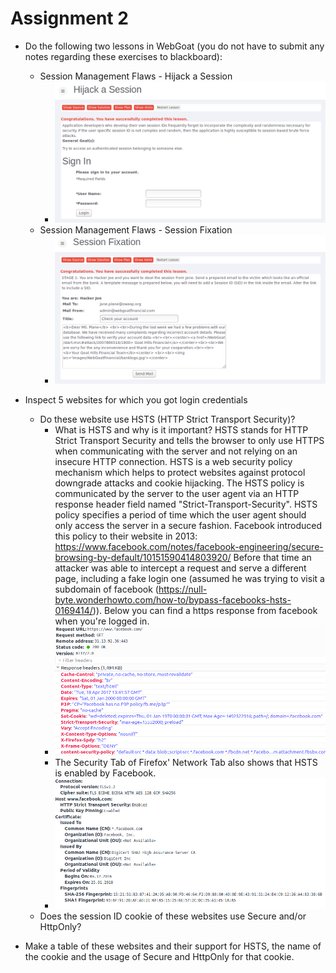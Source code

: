 # Assignment 2

* Do the following two lessons in WebGoat (you do not have to submit any notes regarding these exercises to blackboard):

	* Session Management Flaws - Hijack a Session
		* ![HijackASession](img/hijack_a_session_screen.PNG)
	* Session Management Flaws - Session Fixation
		* ![SessionFixation](img/session_fixation_screen.PNG)

* Inspect 5 websites for which you got login credentials
	* Do these website use HSTS (HTTP Strict Transport Security)?
		* What is HSTS and why is it important? HSTS stands for HTTP Strict Transport Security and tells the browser to only use HTTPS when communicating with the server and not relying on an insecure HTTP connection. HSTS is a web security policy mechanism which helps to protect websites against protocol downgrade attacks and cookie hijacking. The HSTS policy is communicated by the server to the user agent via an HTTP response header field named "Strict-Transport-Security". HSTS policy specifies a period of time which the user agent should only access the server in a secure fashion. Facebook introduced this policy to their website in 2013: https://www.facebook.com/notes/facebook-engineering/secure-browsing-by-default/10151590414803920/ Before that time an attacker was able to intercept a request and serve a different page, including a fake login one (assumed he was trying to visit a subdomain of facebook (https://null-byte.wonderhowto.com/how-to/bypass-facebooks-hsts-0169414/)). Below you can find a https response from facebook when you're logged in.
		* ![FacebookHSTS](img/facebook_hsts.PNG)
		* The Security Tab of Firefox' Network Tab also shows that HSTS is enabled by Facebook.
		* ![FacebookSecurity](img/facebook_security.PNG)
	* Does the session ID cookie of these websites use Secure and/or HttpOnly?

* Make a table of these websites and their support for HSTS, the name of the cookie and the usage of Secure and HttpOnly for that cookie.




	